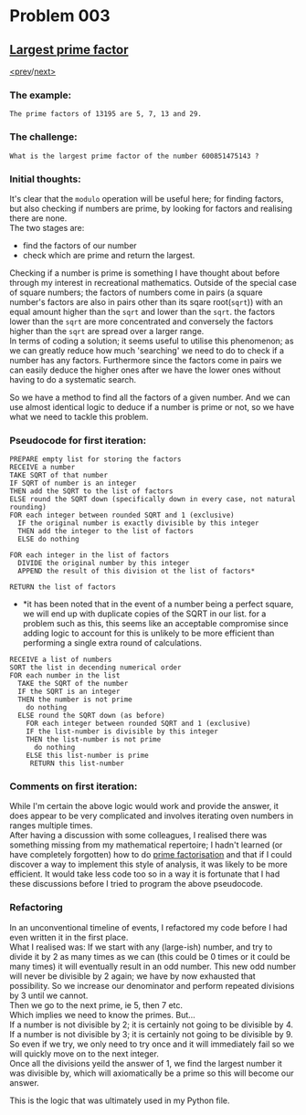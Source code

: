 # Problem 003

## [Largest prime factor](https://projecteuler.net/problem=3)

[<prev](./../002_even_fibonacci_numbers/README.md)/[next>](./../xxx_dirname/README.md) 

### The example:
`The prime factors of 13195 are 5, 7, 13 and 29.`

### The challenge:
`What is the largest prime factor of the number 600851475143 ?`

### Initial thoughts:
It's clear that the `modulo` operation will be useful here; for finding factors, but also checking if numbers are prime, by looking for factors and realising there are none. \
The two stages are:

- find the factors of our number 
- check which are prime and return the largest.

Checking if a number is prime is something I have thought about before through my interest in recreational mathematics. Outside of the special case of square numbers; the factors of numbers come in pairs (a square number's factors are also in pairs other than its sqare root(`sqrt`)) with an equal amount higher than the `sqrt` and lower than the `sqrt`. the factors lower than the `sqrt` are more concentrated and conversely the factors higher than the `sqrt` are spread over a larger range.\
In terms of coding a solution; it seems useful to utilise this phenomenon; as we can greatly reduce how much 'searching' we need to do to check if a number has any factors. Furthermore since the factors come in pairs we can easily deduce the higher ones after we have the lower ones without having to do a systematic search.

So we have a method to find all the factors of a given number. And we can use almost identical logic to deduce if a number is prime or not, so we have what we need to tackle this problem.

### Pseudocode for first iteration:
```
PREPARE empty list for storing the factors
RECEIVE a number
TAKE SQRT of that number
IF SQRT of number is an integer
THEN add the SQRT to the list of factors
ELSE round the SQRT down (specifically down in every case, not natural rounding)
FOR each integer between rounded SQRT and 1 (exclusive)
  IF the original number is exactly divisible by this integer
  THEN add the integer to the list of factors
  ELSE do nothing

FOR each integer in the list of factors
  DIVIDE the original number by this integer
  APPEND the result of this division ot the list of factors*

RETURN the list of factors
```
- *it has been noted that in the event of a number being a perfect square, we will end up with duplicate copies of the SQRT in our list. for a problem such as this, this seems like an acceptable compromise since adding logic to account for this is unlikely to be more efficient than performing a single extra round of calculations. 
```
RECEIVE a list of numbers
SORT the list in decending numerical order
FOR each number in the list
  TAKE the SQRT of the number
  IF the SQRT is an integer
  THEN the number is not prime
    do nothing
  ELSE round the SQRT down (as before)
    FOR each integer between rounded SQRT and 1 (exclusive)
    IF the list-number is divisible by this integer
    THEN the list-number is not prime
      do nothing
    ELSE this list-number is prime 
     RETURN this list-number
```

### Comments on first iteration:
While I'm certain the above logic would work and provide the answer, it does appear to be very complicated and involves iterating oven numbers in ranges multiple times.\
After having a discussion with some colleagues, I realised there was something missing from my mathematical repertoire; I hadn't learned (or have completely forgotten) how to do [prime factorisation](https://en.wikipedia.org/wiki/Table_of_prime_factors) and that if I could discover a way to implement this style of analysis, it was likely to be more efficient. It would take less code too so in a way it is fortunate that I had these discussions before I tried to program the above pseudocode.

### Refactoring
In an unconventional timeline of events, I refactored my code before I had even written it in the first place. \
What I realised was:
If we start with any (large-ish) number, and try to divide it by 2 as many times as we can (this could be 0 times or it could be many times) it will eventually result in an odd number.
This new odd number will never be divisible by 2 again; we have by now exhausted that possibility. So we increase our denominator and perform repeated divisions by 3 until we cannot.\
Then we go to the next prime, ie 5, then 7 etc.\
Which implies we need to know the primes. But...\
If a number is not divisible by 2; it is certainly not going to be divisible by 4.\
If a number is not divisible by 3; it is certainly not going to be divisible by 9.\
So even if we try, we only need to try once and it will immediately fail so we will quickly move on to the next integer.\
Once all the divisions yeild the answer of 1, we find the largest number it was divisible by, which will axiomatically be a prime so this will become our answer.

This is the logic that was ultimately used in my Python file.